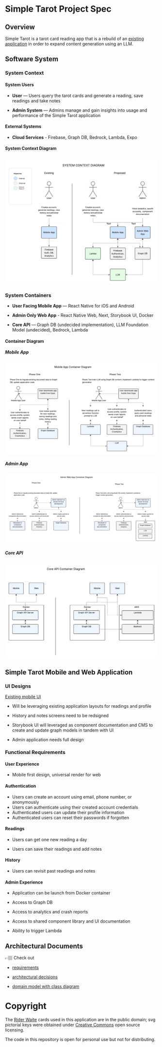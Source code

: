 # Simple Tarot Project Spec

## Overview

Simple Tarot is a tarot card reading app that is a rebuild of an [existing application](https://github.com/avacollins/tarot-ix) in order to expand content generation using an LLM.

##  Software System

### System Context

#### System Users

- **User** — Users query the tarot cards and generate a reading, save readings and take notes

- **Admin System** — Admins manage and gain insights into usage and performance of the Simple Tarot application

#### External Systems

- **Cloud Services** - Firebase, Graph DB, Bedrock, Lambda, Expo

#### System Context Diagram

![System Context Diagram](./assets/system_context.jpg)

### System Containers

- **User Facing Mobile App** — React Native for iOS and Android

- **Admin Only Web App** - React Native Web, Next, Storybook UI, Docker

- **Core API** — Graph DB (undecided implementation), LLM Foundation Model (undecided), Bedrock, Lambda


#### Container Diagram

##### Mobile App

![Mobile App Diagram](./assets/mobile_container.jpg)

##### Admin App

![Admin App Diagram](./assets/admin_container.jpg)

##### Core API

![Core API Diagram](./assets/api_container.jpg)

## Simple Tarot Mobile and Web Application

### UI Designs

[Existing mobile UI](./assets/existing_ui.png)

- Will be leveraging existing application layouts for readings and profile

- History and notes screens need to be redsigned

- Storybook UI will leveraged as component documentation and CMS to create and update graph models in tandem with UI

- Admin application needs full design


### Functional Requirements

#### User Experience

- Mobile first design, universal render for web

#### Authentication

- Users can create an account using email, phone number, or anonymously
- Users can authenticate using their created account credentials
- Authenticated users can update their profile information
- Authenticated users can reset their passwords if forgotten

#### Readings

- Users can get one new reading a day

- Users can save their readings and add notes

#### History

- Users can revisit past readings and notes

#### Admin Experience

- Application can be launch from Docker container

- Access to Graph DB

- Access to analytics and crash reports

- Access to shared component library and UI documentation

- Ability to trigger Lambda


## Architectural Documents

👉🏽 Check out 
 
 - [requirements](./docs/requirements.md)
 
 - [architectural decisions](./docs/adr.md)

 - [domain model with class diagram]('./docs/domain_model.md)

 # Copyright

The [Rider Waite](https://sacred-texts.com/tarot/faq.htm#uscopyright) cards used in this application are in the public domain; svg pictorial keys were obtained under [Creative Commons](https://creativecommons.org/publicdomain/zero/1.0/) open source licensing.

The code in this repository is open for personal use but not for distributing.